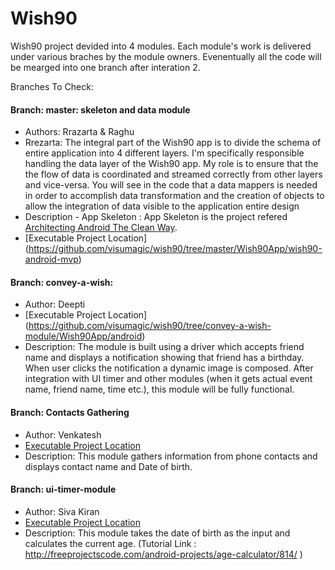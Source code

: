 # Wish90

Wish90 project devided into 4 modules. Each module's work is delivered under various braches by the module owners. 
Evenentually all the code will be mearged into one branch after interation 2. 

Branches To Check:
#### Branch: master: skeleton and data module 
+ Authors: Rrazarta & Raghu
+ Rrezarta: The integral part of the Wish90 app is to divide the schema of entire application into 4 different layers. I'm specifically responsible handling the data layer of the Wish90 app. My role is to ensure that the the flow of data is coordinated and streamed correctly from other layers and vice-versa. You will see in the code that a data mappers is needed in order to accomplish data transformation and the creation of objects to allow the integration of data visible to the application entire design 
+ Description - App Skeleton : App Skeleton is the project refered [Architecting Android The Clean Way](http://fernandocejas.com/2014/09/03/architecting-android-the-clean-way/). 
+ [Executable Project Location] (https://github.com/visumagic/wish90/tree/master/Wish90App/wish90-android-mvp)

#### Branch: convey-a-wish:  
+ Author: Deepti
+ [Executable Project Location] (https://github.com/visumagic/wish90/tree/convey-a-wish-module/Wish90App/android)
+ Description: 
The module is built using a driver which accepts friend name and displays a notification showing that friend has a birthday. When user clicks the notification a dynamic image is composed. After integration with UI timer and other modules (when it gets actual event name, friend name, time etc.), this module will be fully functional. 

#### Branch: Contacts Gathering
+ Author: Venkatesh 
+ [Executable Project Location]()
+ Description:
This module gathers information from phone contacts and displays contact name and Date of birth.

#### Branch: ui-timer-module
+ Author: Siva Kiran
+ [Executable Project Location]()
+ Description:
This module takes the date of birth as the input and calculates the current age. (Tutorial Link : http://freeprojectscode.com/android-projects/age-calculator/814/ )


